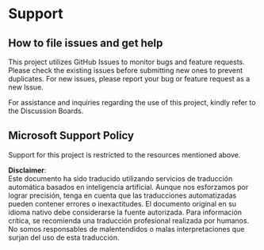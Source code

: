 # Support

## How to file issues and get help  

This project utilizes GitHub Issues to monitor bugs and feature requests. Please check the existing issues before submitting new ones to prevent duplicates. For new issues, please report your bug or feature request as a new Issue.

For assistance and inquiries regarding the use of this project, kindly refer to the Discussion Boards.

## Microsoft Support Policy  

Support for this project is restricted to the resources mentioned above.

**Disclaimer**:  
Este documento ha sido traducido utilizando servicios de traducción automática basados en inteligencia artificial. Aunque nos esforzamos por lograr precisión, tenga en cuenta que las traducciones automatizadas pueden contener errores o inexactitudes. El documento original en su idioma nativo debe considerarse la fuente autorizada. Para información crítica, se recomienda una traducción profesional realizada por humanos. No somos responsables de malentendidos o malas interpretaciones que surjan del uso de esta traducción.